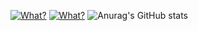 [![What?](https://github-readme-stats.vercel.app/api?username=leontiad)](https://github.com/anuraghazra/github-readme-stats)
[![What?](https://github-readme-stats.vercel.app/api?username=leontiadZen)](https://github.com/anuraghazra/github-readme-stats)
![Anurag's GitHub stats](https://github-readme-stats.vercel.app/api?username=leontiad&show=reviews,discussions_started,discussions_answered,prs_merged,prs_merged_percentage)

